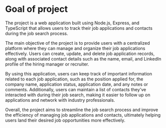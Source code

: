 # Goal of project

The project is a web application built using Node.js, Express, and TypeScript that allows users to track their job applications and contacts during the job search process.

The main objective of the project is to provide users with a centralized platform where they can manage and organize their job applications effectively. Users can create, update, and delete job application records, along with associated contact details such as the name, email, and LinkedIn profile of the hiring manager or recruiter.

By using this application, users can keep track of important information related to each job application, such as the position applied for, the company name, application status, application date, and any notes or comments. Additionally, users can maintain a list of contacts they've interacted with during their job search, making it easier to follow up on applications and network with industry professionals.

Overall, the project aims to streamline the job search process and improve the efficiency of managing job applications and contacts, ultimately helping users land their desired job opportunities more effectively.





